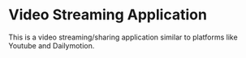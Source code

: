 # Video Streaming Application
This is a video streaming/sharing application similar to platforms like Youtube and Dailymotion.